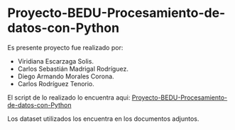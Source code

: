 # Proyecto-BEDU-Procesamiento-de-datos-con-Python

Es presente proyecto fue realizado por: 

* Viridiana Escarzaga Solis.
* Carlos Sebastián Madrigal Rodríguez.
* Diego Armando Morales Corona.
* Carlos Rodríguez Tenorio.

El script de lo realizado lo encuentra aqui: [Proyecto-BEDU-Procesamiento-de-datos-con-Python](https://github.com/DiegoCorona/Proyecto-BEDU-Procesamiento-de-datos-con-Python/blob/main/Proyecto_BEDU_Procesamiento_de_datos_con_Python.ipynb)

Los dataset utilizados los encuentra en los documentos adjuntos. 

